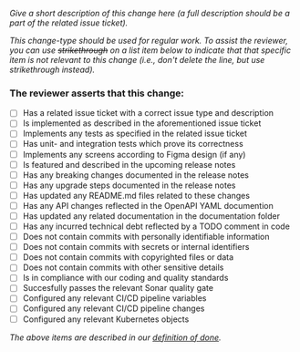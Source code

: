 *Give a short description of this change here (a full description should be a
part of the related issue ticket).*

*This change-type should be used for regular work. To assist the reviewer, you
can use ~~strikethrough~~ on a list item below to  indicate that that specific
item is not relevant to this change (i.e., don't delete the line, but use
strikethrough instead).*

### The reviewer asserts that this change:

- [ ] Has a related issue ticket with a correct issue type and description
- [ ] Is implemented as described in the aforementioned issue ticket
- [ ] Implements any tests as specified in the related issue ticket
- [ ] Has unit- and integration tests which prove its correctness
- [ ] Implements any screens according to Figma design (if any)
- [ ] Is featured and described in the upcoming release notes
- [ ] Has any breaking changes documented in the release notes
- [ ] Has any upgrade steps documented in the release notes
- [ ] Has updated any README.md files related to these changes
- [ ] Has any API changes reflected in the OpenAPI YAML documention
- [ ] Has updated any related documentation in the documentation folder
- [ ] Has any incurred technical debt reflected by a TODO comment in code
- [ ] Does not contain commits with personally identifiable information
- [ ] Does not contain commits with secrets or internal identifiers
- [ ] Does not contain commits with copyrighted files or data
- [ ] Does not contain commits with other sensitive details
- [ ] Is in compliance with our coding and quality standards
- [ ] Succesfully passes the relevant Sonar quality gate
- [ ] Configured any relevant CI/CD pipeline variables
- [ ] Configured any relevant CI/CD pipeline changes
- [ ] Configured any relevant Kubernetes objects

*The above items are described in our [definition of done](./documentation/wow/definition-of-done.md).*
